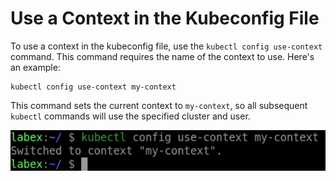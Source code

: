 # Use a Context in the Kubeconfig File

To use a context in the kubeconfig file, use the `kubectl config use-context` command. This command requires the name of the context to use. Here's an example:

```shell
kubectl config use-context my-context
```

This command sets the current context to `my-context`, so all subsequent `kubectl` commands will use the specified cluster and user.

![lab-modify-kubeconfig-files-5](assets/lab-modify-kubeconfig-files-5.png)
